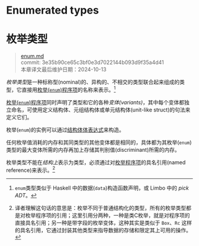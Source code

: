 # Enumerated types
# 枚举类型

>[enum.md](https://github.com/rust-lang/reference/blob/master/src/types/enum.md)\
>commit: 3e35b90ce65c3bf0e3d7022144b093d9f35a4d41 \
>本章译文最后维护日期：2024-10-13

*枚举类型*是一种标称型(nominal)的、异构的、不相交的类型联合起来组成的类型，它直接用[枚举(`enum`)程序项][`enum` item]的名称来表示。[^enumtype]

[枚举(`enum`)程序项][`enum` item]同时声明了类型和它的各种*变体(variants)*，其中每个变体都独立命名，可使用定义结构体、元组结构体或单元结构体(unit-like struct)的句法来定义它们。

枚举(`enum`)的实例可以通过[结构体体表达式][struct expression]来构造。

任何枚举值消耗的内存和其同类型的其他变体都是相同的，具体都为其枚举(`enum`)类型的最大变体所需的内存再加上存储其判别值(discriminant)所需的内存。

枚举类型不能在*结构上*表示为类型，必须通过对[枚举程序项][`enum` item]的具名引用(named reference)来表示。[^译注1]

[^enumtype]: `enum`类型类似于 Haskell 中的数据(`data`)构造函数声明，或 Limbo 中的 *pick ADT*。

[^译注1]: 译者理解这句话的意思是：枚举不同于普通结构化的类型，所有的枚举类型都是对枚举程序项的引用；这里引用分两种，一种是类C枚举，就是对程序项的直接具名引用；另一种是带字段的枚举变体，这种其实是类似于 `Box`、`Rc` 这样的具名引用，它通过封装其他类型来指导数据的存储和限定其上可用的操作。

[`enum` item]: ../items/enumerations.md
[struct expression]: ../expressions/struct-expr.md
